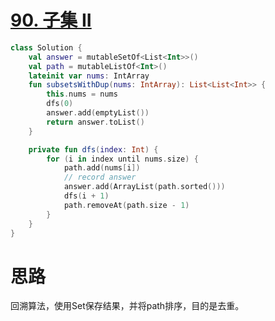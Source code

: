 # [90. 子集 II](https://leetcode-cn.com/problems/subsets-ii/)

```kotlin
class Solution {
    val answer = mutableSetOf<List<Int>>()
    val path = mutableListOf<Int>()
    lateinit var nums: IntArray
    fun subsetsWithDup(nums: IntArray): List<List<Int>> {
        this.nums = nums
        dfs(0)
        answer.add(emptyList())
        return answer.toList()
    }

    private fun dfs(index: Int) {
        for (i in index until nums.size) {
            path.add(nums[i])
            // record answer
            answer.add(ArrayList(path.sorted()))
            dfs(i + 1)
            path.removeAt(path.size - 1)
        }
    }
}
```

# 思路

回溯算法，使用Set保存结果，并将path排序，目的是去重。